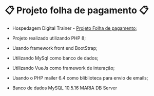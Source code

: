 # 📋 Projeto folha de pagamento 📋

- Hospedagem Digital Trainer - [Projeto Folha de pagamento](https://digitaltrainer.com.br/index.php);

- Projeto realizado utilizando PHP 8;
- Usando framework front end BootStrap;
- Utilizando MySql como banco de dados;
- Utilizando VueJs como framework de interação;
- Usando o PHP mailer 6.4 como bliblioteca para envio de emails;
- Banco de dados MySQL 10.5.16 MARIA DB Server
